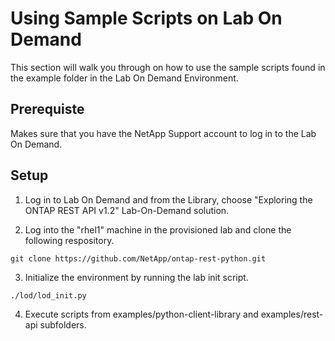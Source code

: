 # Using Sample Scripts on Lab On Demand

This section will walk you through on how to use the sample scripts found in the example folder in the Lab On Demand Environment.

## Prerequiste

Makes sure that you have the NetApp Support account to log in to the Lab On Demand. 

## Setup

1. Log in to Lab On Demand and from the Library, choose "Exploring the ONTAP REST API v1.2" Lab-On-Demand solution.

2. Log into the "rhel1" machine in the provisioned lab and clone the following respository.

`git clone https://github.com/NetApp/ontap-rest-python.git`

3. Initialize the environment by running the lab init script.

`./lod/lod_init.py`

4. Execute scripts from examples/python-client-library and examples/rest-api subfolders.
